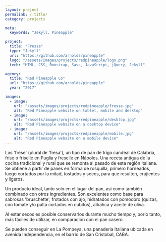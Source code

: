 ```yaml
---
layout: project
permalink: /:title/
category: projects

meta:
  keywords: "Jekyll, Pineapple"

project:
  title: "Fresse"
  type: "Jekyll"
  url: "https://github.com/arnolds/pineapple"
  logo: "/assets/images/projects/redpineapple/logo.png"
  tech: "HTML, CSS, Boostrap, Sass, JavaScript, jQuery, Jekyll"

agency:
  title: "Red Pineapple Co"
  url: "https://github.com/arnolds/pineapple"
  year: "2017"

images:
  - image:
    url: "/assets/images/projects/redpineapple/fresse.jpg"
    alt: "Red Pineapple website on tablet, mobile and desktop"
  - image:
    url: "/assets/images/projects/redpineapple/desktop.jpg"
    alt: "Red Pineapple website on a desktop device"
  - image:
    url: "/assets/images/projects/redpineapple/mobile.jpg"
    alt: "Red Pineapple website on a mobile device"
---
```

<p>Los 'frese' (plural de 'fresa'), un tipo de pan de trigo candeal de Calabria, frise o friselle en Puglia y freselle en Nápoles. Una receta antigua de la cocina tradicional y rural que se remonta al pasado de esta región italiana. Se obtiene a partir de panes en forma de rosquilla, primero horneados, luego cortados por la mitad, tostados y secos, para que resulten, crujientes y ligeros.</p> 

<p>Un producto ideal, tanto solo en el lugar del pan,  asi como también combinado con otros ingredientes. Son excelentes como base para sabrosas 'bruschette', frotados con ajo, hidratados con pomodoro (quizas, con tomate y/o palta cortados en cubitos), albahca y aceite de oliva.</p>


<p>Al estar secos es posible conservarlos durante mucho tiempo y, porlo tanto, más fáciles de utilizar, en comparación con el pan casero.</p> 

<p>Se pueden conseguir en La Pompeya, una panaderia Italiana ubicada en avenida Independencia, en el barrio de San Cristobal, CABA.</p> 

